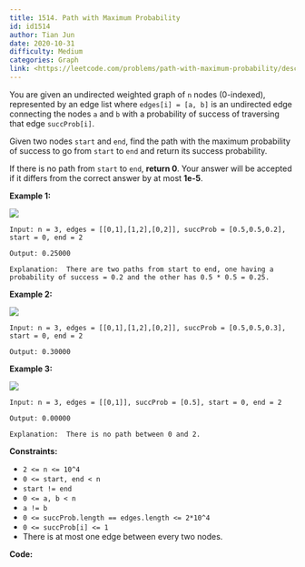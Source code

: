 ```yaml
---
title: 1514. Path with Maximum Probability
id: id1514
author: Tian Jun
date: 2020-10-31
difficulty: Medium
categories: Graph
link: <https://leetcode.com/problems/path-with-maximum-probability/description/>
---
```


You are given an undirected weighted graph of `n` nodes (0-indexed),
represented by an edge list where `edges[i] = [a, b]` is an undirected edge
connecting the nodes `a` and `b` with a probability of success of traversing
that edge `succProb[i]`.

Given two nodes `start` and `end`, find the path with the maximum probability
of success to go from `start` to `end` and return its success probability.

If there is no path from `start` to `end`, **return  0**. Your answer will be
accepted if it differs from the correct answer by at most **1e-5**.



**Example 1:**

**![](https://assets.leetcode.com/uploads/2019/09/20/1558_ex1.png)**
            
	Input: n = 3, edges = [[0,1],[1,2],[0,2]], succProb = [0.5,0.5,0.2], start = 0, end = 2    
	Output: 0.25000    
	Explanation:  There are two paths from start to end, one having a probability of success = 0.2 and the other has 0.5 * 0.5 = 0.25.    

**Example 2:**

**![](https://assets.leetcode.com/uploads/2019/09/20/1558_ex2.png)**
            
	Input: n = 3, edges = [[0,1],[1,2],[0,2]], succProb = [0.5,0.5,0.3], start = 0, end = 2    
	Output: 0.30000    

**Example 3:**

**![](https://assets.leetcode.com/uploads/2019/09/20/1558_ex3.png)**
            
	Input: n = 3, edges = [[0,1]], succProb = [0.5], start = 0, end = 2    
	Output: 0.00000    
	Explanation:  There is no path between 0 and 2.    



**Constraints:**

  * `2 <= n <= 10^4`
  * `0 <= start, end < n`
  * `start != end`
  * `0 <= a, b < n`
  * `a != b`
  * `0 <= succProb.length == edges.length <= 2*10^4`
  * `0 <= succProb[i] <= 1`
  * There is at most one edge between every two nodes.


**Code:**

